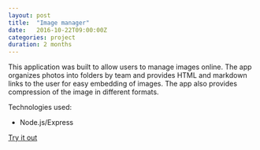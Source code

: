 ```yaml
---
layout: post
title:  "Image manager"
date:   2016-10-22T09:00:00Z
categories: project
duration: 2 months
---
```


This application was built to allow users to manage images online. The app organizes photos into folders by team and provides HTML and markdown links to the user for easy embedding of images. The app also provides compression of the image in different formats.

Technologies used:

- Node.js/Express


<a href="https://img.tdevisscher.ca" target="_blank">Try it out</a>
